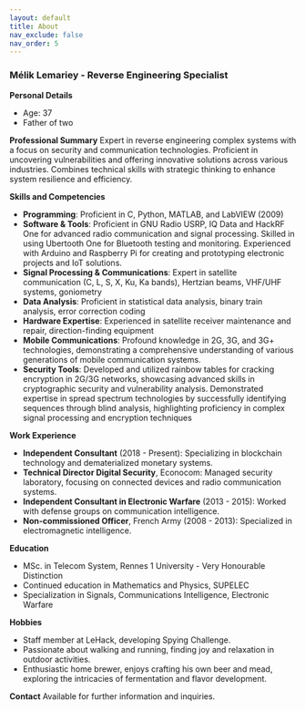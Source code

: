 ```yaml
---
layout: default
title: About
nav_exclude: false
nav_order: 5
---
```


### Mélik Lemariey - Reverse Engineering Specialist

**Personal Details**
- Age: 37
- Father of two

**Professional Summary**
Expert in reverse engineering complex systems with a focus on security and communication technologies. Proficient in uncovering vulnerabilities and offering innovative solutions across various industries. Combines technical skills with strategic thinking to enhance system resilience and efficiency.

**Skills and Competencies**
- **Programming**: Proficient in C, Python, MATLAB, and LabVIEW (2009)
- **Software & Tools**: Proficient in GNU Radio USRP, IQ Data and HackRF One for advanced radio communication and signal processing. Skilled in using Ubertooth One for Bluetooth testing and monitoring. Experienced with Arduino and Raspberry Pi for creating and prototyping electronic projects and IoT solutions.
- **Signal Processing & Communications**: Expert in satellite communication (C, L, S, X, Ku, Ka bands), Hertzian beams, VHF/UHF systems, goniometry
- **Data Analysis**: Proficient in statistical data analysis, binary train analysis, error correction coding
- **Hardware Expertise**: Experienced in satellite receiver maintenance and repair, direction-finding equipment
- **Mobile Communications**: Profound knowledge in 2G, 3G, and 3G+ technologies, demonstrating a comprehensive understanding of various generations of mobile communication systems.
- **Security Tools**: Developed and utilized rainbow tables for cracking encryption in 2G/3G networks, showcasing advanced skills in cryptographic security and vulnerability analysis. Demonstrated expertise in spread spectrum technologies by successfully identifying sequences through blind analysis, highlighting proficiency in complex signal processing and encryption techniques

**Work Experience**
- **Independent Consultant** (2018 - Present): Specializing in blockchain technology and dematerialized monetary systems.
- **Technical Director Digital Security**, Econocom: Managed security laboratory, focusing on connected devices and radio communication systems.
- **Independent Consultant in Electronic Warfare** (2013 - 2015): Worked with defense groups on communication intelligence.
- **Non-commissioned Officer**, French Army (2008 - 2013): Specialized in electromagnetic intelligence.

**Education**
- MSc. in Telecom System, Rennes 1 University - Very Honourable Distinction
- Continued education in Mathematics and Physics, SUPELEC
- Specialization in Signals, Communications Intelligence, Electronic Warfare

**Hobbies**
- Staff member at LeHack, developing Spying Challenge.
- Passionate about walking and running, finding joy and relaxation in outdoor activities.
- Enthusiastic home brewer, enjoys crafting his own beer and mead, exploring the intricacies of fermentation and flavor development.

**Contact**
Available for further information and inquiries.


